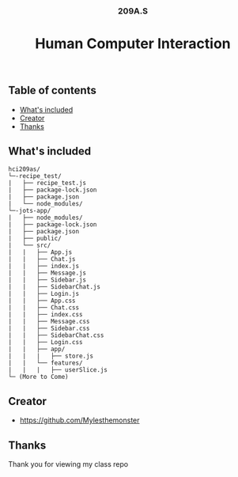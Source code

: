 <p align="center">
  <h3 align="center">209A.S</h3>
  <p align="center">
    <h1 align="center">Human Computer Interaction</h1>
    <br>
  </p>
</p>

## Table of contents
- [What's included](#whats-included)
- [Creator](#creator)
- [Thanks](#thanks)

## What's included

```text
hci209as/
└─-recipe_test/
|   ├── recipe_test.js
|   ├── package-lock.json
|   ├── package.json
|   └── node_modules/
└─-jots-app/
|   ├── node_modules/
|   ├── package-lock.json
|   ├── package.json
|   ├── public/
|   └── src/
|   |   ├── App.js
|   |   ├── Chat.js
|   |   ├── index.js
|   |   ├── Message.js
|   |   ├── Sidebar.js
|   |   ├── SidebarChat.js
|   |   ├── Login.js
|   |   ├── App.css
|   |   ├── Chat.css
|   |   ├── index.css
|   |   ├── Message.css
|   |   ├── Sidebar.css
|   |   ├── SidebarChat.css
|   |   ├── Login.css
|   |   ├── app/
|   |   |   ├── store.js
|   |   └── features/
|   |   |   ├── userSlice.js
└─ (More to Come)
```
## Creator

- <https://github.com/Mylesthemonster>

## Thanks

Thank you for viewing my class repo
